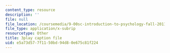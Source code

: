```yaml
---
content_type: resource
description: ''
file: null
file_location: /coursemedia/9-00sc-introduction-to-psychology-fall-2011/e5a73d577f1150bd94d80e675c81f224_z9XQpjNgeBI.vtt
file_type: application/x-subrip
resourcetype: Other
title: 3play caption file
uid: e5a73d57-7f11-50bd-94d8-0e675c81f224
---
```

